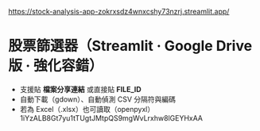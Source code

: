 https://stock-analysis-app-zokrxsdz4wnxcshy73nzrj.streamlit.app/
# 股票篩選器（Streamlit · Google Drive 版 · 強化容錯）

- 支援貼 **檔案分享連結** 或直接貼 **FILE_ID**
- 自動下載（gdown）、自動偵測 CSV 分隔符與編碼
- 若為 Excel（.xlsx）也可讀取（openpyxl）
1iYzALB8Gt7yu1tTUgtJMtpQS9mgWvLrxhw8lGEYHxAA
